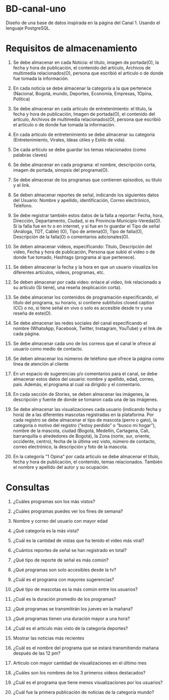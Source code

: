 # BD-canal-uno
Diseño de una base de datos inspirada en la página del Canal 1. Usando el lenguaje PostgreSQL.

# Requisitos de almacenamiento 
1.	Se debe almacenar en cada Noticia: el título, imagen de portada(O), la fecha y hora de publicación, el contenido del artículo, Archivos de multimedia relacionados(O), persona que escribió el articulo o de donde fue tomada la información.
   
2.	En cada noticia se debe almacenar la categoría a la que pertenece (Nacional, Bogotá, mundo, Deportes, Economía, Empresas, 1Opina, Política)
   
3.	Se debe almacenar en cada artículo de entretenimiento: el título, la fecha y hora de publicación, Imagen de portada(O), el contenido del artículo, Archivos de multimedia relacionados(O), persona que escribió el articulo o de donde fue tomada la información.

4.	En cada artículo de entretenimiento se debe almacenar su categoría (Entretenimiento, Virales, Ideas útiles y Estilo de vida).

5.	De cada artículo se debe guardar los temas relacionados (como palabras claves)

6.	Se debe almacenar en cada programa: el nombre, descripción corta, imagen de portada, sinopsis del programa(O).

7.	Se debe almacenar de los programas que contienen episodios, su título y el link.

8.	Se deben almacenar reportes de señal, indicando los siguientes datos del Usuario: Nombre y apellido, identificación, Correo electrónico, Teléfono.

9.	Se debe registrar también estos datos de la falla a reportar: Fecha, hora, Dirección, Departamento, Ciudad, si es Provincia-Municipio-Vereda(O). Si la falla fue en tv o en internet, y si fue en tv guardar el Tipo de señal (Análoga, TDT, Cable) (O), Tipo de antena(O), Tipo de falla(O), Descripción de la falla(O) o comentarios adicionales(O).

10.	Se deben almacenar videos, especificando: Titulo, Descripción del video, Fecha y hora de publicación, Persona que subió el video o de donde fue tomado, Hashtags (programa al que pertenece).

11.	Se deben almacenar la fecha y la hora en que un usuario visualiza los diferentes artículos, videos, programas, etc.

12.	Se deben almacenar por cada video: enlace al video, link relacionado a su artículo (Si tiene), una reseña (explicación corta).

13.	Se debe almacenar los contenidos de programación especificando, el título del programa, su horario, si contiene subtítulos closed caption (CC) o no, si tiene señal en vivo o solo es accesible desde tv y una reseña de este(O).

14.	Se debe almacenar las redes sociales del canal especificando el nombre (WhatsApp, Facebook, Twitter, Instagram, YouTube) y el link de cada página.

15.	Se debe almacenar cada uno de los correos que el canal le ofrece al usuario como medio de contacto.

16.	Se deben almacenar los números de teléfono que ofrece la página como línea de atención al cliente

17.	En un espacio de sugerencias y/o comentarios para el canal, se debe almacenar estos datos del usuario: nombre y apellido, edad, correo, país. Además, el programa al cual va dirigido y el comentario.

18.	En cada sección de Stories, se deben almacenar las imágenes, la descripción y fuente de donde se tomaron cada una de las imágenes.

19.	Se debe almacenar las visualizaciones cada usuario (indicando fecha y hora) de a las diferentes mascotas registradas en la plataforma. Por cada registro se debe almacenar el tipo de mascota (perro o gato), la categoría o motivo del registro (“estoy perdido” o “busco mi hogar”), nombre de la mascota, ciudad (Bogotá, Medellín, Cartagena, Cali, barranquilla o alrededores de Bogotá), la Zona (norte, sur, oriente, occidente, centro), fecha de la última vez visto, número de contacto, correo electrónico, la descripción y foto de la mascota.

20.	En la categoría "1 Opina" por cada artículo se debe almacenar el título, fecha y hora de publicación, el contenido, temas relacionados. También el nombre y apellido del autor y su ocupación.


# Consultas

1.	¿Cuáles programas son los más vistos?

2.	¿Cuáles programas puedes ver los fines de semana?

3.	Nombre y correo del usuario con mayor edad

4.	¿Qué categoría es la más vista?

5.	¿Cuál es la cantidad de vistas que ha tenido el video más viral?

6.	¿Cuántos reportes de señal se han registrado en total?

7.	¿Qué tipo de reporte de señal es más común?

8.	¿Qué programas son solo accesibles desde la tv? 

9.	¿Cuál es el programa con mayores sugerencias?

10.	¿Qué tipo de mascotas es la más común entre los usuarios?

11.	¿Cuál es la duración promedio de los programas?

12.	¿Qué programas se transmitirán los jueves en la mañana?

13.	¿Qué programas tienen una duración mayor a una hora?

14.	¿Cuál es el articulo más visto de la categoría deportes?

15.	Mostrar las noticias más recientes 

16.	¿Cuál es el nombre del programa que se estará transmitiendo mañana después de las 12 pm?

17.	Articulo con mayor cantidad de visualizaciones en el último mes

18.	¿Cuáles son los nombres de los 3 primeros videos destacados?

19.	¿Cuál es el programa que tiene menos visualizaciones por los usuarios?

20.	¿Cuál fue la primera publicación de noticias de la categoría mundo?

